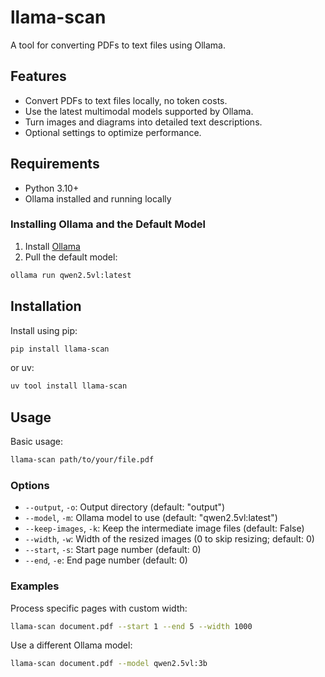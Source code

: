 # llama-scan

A tool for converting PDFs to text files using Ollama.

## Features

- Convert PDFs to text files locally, no token costs.
- Use the latest multimodal models supported by Ollama.
- Turn images and diagrams into detailed text descriptions.
- Optional settings to optimize performance.

## Requirements

- Python 3.10+
- Ollama installed and running locally

### Installing Ollama and the Default Model

1. Install [Ollama](https://ollama.com/)
2. Pull the default model:
```bash
ollama run qwen2.5vl:latest
```

## Installation

Install using pip:
```bash
pip install llama-scan
```

or uv:
```bash
uv tool install llama-scan
```

## Usage

Basic usage:
```bash
llama-scan path/to/your/file.pdf
```

### Options

- `--output`, `-o`: Output directory (default: "output")
- `--model`, `-m`: Ollama model to use (default: "qwen2.5vl:latest")
- `--keep-images`, `-k`: Keep the intermediate image files (default: False)
- `--width`, `-w`: Width of the resized images (0 to skip resizing; default: 0)
- `--start`, `-s`: Start page number (default: 0)
- `--end`, `-e`: End page number (default: 0)

### Examples

Process specific pages with custom width:
```bash
llama-scan document.pdf --start 1 --end 5 --width 1000
```

Use a different Ollama model:
```bash
llama-scan document.pdf --model qwen2.5vl:3b
```
